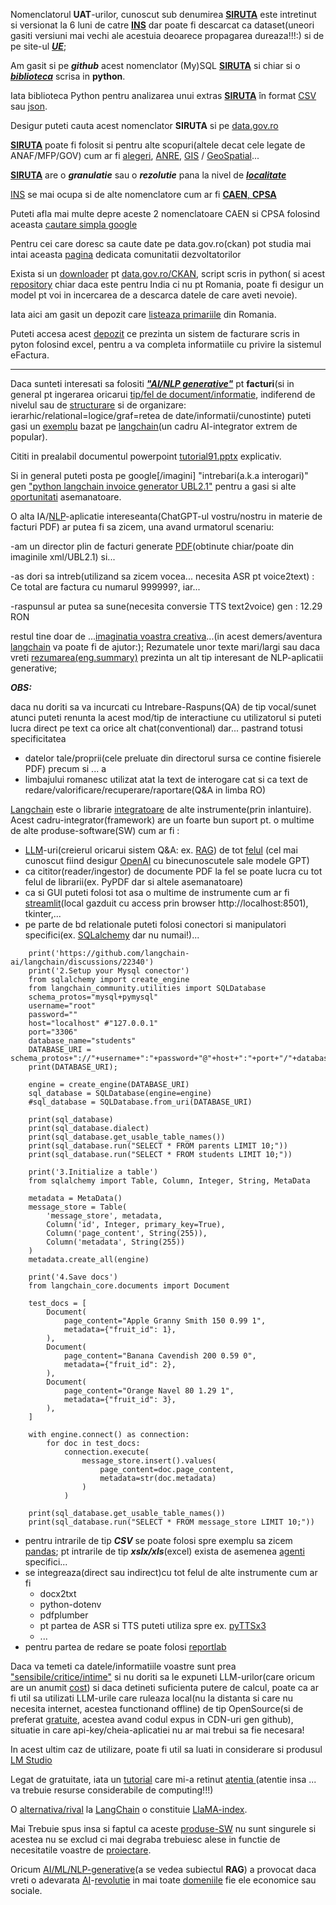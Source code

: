 Nomenclatorul **UAT**-urilor, cunoscut sub denumirea [**SIRUTA**](https://siruta.nxm.ro/) este intretinut si versionat la 6 luni de catre [**INS**](https://www.cpsa.nxm.ro/) dar poate fi descarcat ca dataset(uneori gasiti versiuni mai vechi ale acestuia deoarece propagarea dureaza!!!:) si de pe site-ul [***UE***](https://data.europa.eu/data/datasets/9f38f6fe-66a0-4e93-ae24-4272b91c9849?locale=ro); 

Am gasit si pe ***github*** acest nomenclator (My)SQL [**SIRUTA**](https://github.com/bandizsolt/romanian-counties-and-locations) si chiar si o [***biblioteca***](https://github.com/strainu/SIRUTA) scrisa in **python**.

Iata biblioteca Python pentru analizarea unui extras [**SIRUTA**](https://github.com/strainu/SIRUTA) în format [CSV](https://github.com/mgax/workshop-odss-vis/blob/master/rawdata/siruta-judete.csv) sau [json](https://github.com/mgax/harta-cim/blob/gh-pages/siruta.json).

Desigur puteti cauta acest nomenclator **SIRUTA** si pe [data.gov.ro](https://data.gov.ro/dataset?res_format=csv)

[**SIRUTA**](https://github.com/GeorgianStan/romania-uat-api?tab=readme-ov-file) poate fi folosit si pentru alte scopuri(altele decat cele legate de ANAF/MFP/GOV) cum ar fi [alegeri](https://github.com/alexaac/presidentials2019Data), [ANRE](https://github.com/posfgit/standard), [GIS](https://github.com/akaleeroy/romania-uat) / [GeoSpatial](https://github.com/geospatialorg/scripturi-actualizare-vectori/tree/master)...

[**SIRUTA**](https://ro.wikipedia.org/wiki/SIRUTA) are o ***granulatie*** sau o ***rezolutie*** pana la nivel de [***localitate***](https://github.com/andreifurrnica/localitati-romania)

[INS](https://bucuresti.insse.ro/produse-si-servicii/nomenclatoare-statistice/) se mai ocupa si de alte nomenclatore cum ar fi 
[**CAEN**, **CPSA**](https://www.anaf.ro/anaf/internet/ANAF/asistenta_contribuabili/declararea_obligatiilor_fiscale/coduri_caen)

Puteti afla mai multe depre aceste 2 nomenclatoare CAEN si CPSA folosind aceasta [cautare simpla google](https://www.google.com/search?q=caen+cpsa&rlz=1C1JJTC_enRO1087RO1087&oq=CAEN&gs_lcrp=EgZjaHJvbWUqCAgAEEUYJxg7MggIABBFGCcYOzIGCAEQRRg5Mg8IAhAuGEMYsQMYgAQYigUyBwgDEAAYgAQyBwgEEAAYgAQyBwgFEAAYgAQyBwgGEAAYgAQyBwgHEAAYgAQyBwgIEAAYgAQyBwgJEAAYgATSAQkzMTkxajBqMTWoAgiwAgE&sourceid=chrome&ie=UTF-8#ip=1)

Pentru cei care doresc sa caute date pe data.gov.ro(ckan) pot studia mai intai aceasta [pagina](https://data.gov.ro/pages/developers) dedicata comunitatii dezvoltatorilor

Exista si un [downloader](https://github.com/deathy/data-gov-ro-data-download) pt [data.gov.ro/CKAN](https://data.gov.ro/en/dataset?q=&tags=lista&res_format=xlsx&sort=metadata_modified+desc), script scris in python( si acest [repository](https://github.com/sanand0/data.gov.in) chiar daca este pentru India ci nu pt Romania, poate fi desigur un model pt voi in incercarea de a descarca datele de care aveti nevoie).

Iata aici am gasit un depozit care [listeaza primariile](https://github.com/vimishor/dataset-primarii) din Romania.

Puteti accesa acest [depozit](https://github.com/petre-renware/api_to_roefact) ce prezinta un sistem de facturare scris in pyton folosind excel,
pentru a va completa informatiile cu privire la sistemul eFactura.

<hr/>

Daca sunteti interesati sa folositi [***"AI/NLP generative"***](https://community.sap.com/t5/technology-blogs-by-members/harnessing-langchain-for-rag-enhanced-private-gpt-development-on-sap-btp/ba-p/13576303) pt **facturi**(si in general pt ingerarea oricarui [tip/fel de document/informatie](https://community.sap.com/t5/technology-blogs-by-members/creating-an-advanced-private-gpt-leveraging-rag-concepts-and-langchain-for/ba-p/13576515), indiferend de nivelul sau de [structurare](https://unstructured.io/) si de organizare: ierarhic/relational=logice/graf=retea de date/informatii/cunostinte)  puteti gasi un [exemplu](https://github.com/ronidas39/LLMtutorial/tree/main/tutorial91) bazat pe [langchain](https://www.langchain.com/)(un cadru AI-integrator extrem de popular).

Cititi in prealabil documentul powerpoint [tutorial91.pptx](https://github.com/ronidas39/LLMtutorial/blob/main/tutorial91/tutorial91.pptx) explicativ.

Si in general puteti posta pe google[/imagini] "intrebari(a.k.a interogari)" gen ["python langchain invoice generator UBL2.1"](https://www.google.com/search?q=python+langchain+invoice+generator+UBL2.1&sca_esv=2a19a3414e05e997&rlz=1C1JJTC_enRO1087RO1087&udm=2&biw=1536&bih=762&sxsrf=ADLYWIJX2J6d2m2qJ7RgnKQp92zQTSSk7w%3A1721659370891&ei=6m-eZuWCNv-L7NYPj9SamAk&ved=0ahUKEwjln-f58LqHAxX_BdsEHQ-qBpMQ4dUDCBA&uact=5&oq=python+langchain+invoice+generator+UBL2.1&gs_lp=Egxnd3Mtd2l6LXNlcnAiKXB5dGhvbiBsYW5nY2hhaW4gaW52b2ljZSBnZW5lcmF0b3IgVUJMMi4xSL0eUKcHWPUbcAF4AJABAJgBdqABygKqAQMwLjO4AQPIAQD4AQGYAgCgAgCYAwDiAwUSATEgQIgGAZIHAKAHhwE&sclient=gws-wiz-serp)
pentru a gasi si alte [oportunitati](https://medium.com/@muskankhandelwal369/querying-the-accounting-standards-using-langchain-78b9942302c7) asemanatoare.

O alta IA/[NLP](https://github.com/bhavyabhagerathi/Invoice-Data-Extraction-Bot-using-LLAMA-2-and-Streamlit)-aplicatie intereseanta(ChatGPT-ul vostru/nostru in materie de facturi PDF) ar putea fi  sa zicem, una avand urmatorul scenariu:

-am un director plin de facturi generate [PDF](https://ijrpr.com/uploads/V5ISSUE4/IJRPR25137.pdf)(obtinute chiar/poate din imaginile xml/UBL2.1)  si...

-as dori sa intreb(utilizand sa zicem vocea... necesita ASR pt voice2text) :  Ce total are factura cu numarul 999999?, iar...

-raspunsul ar putea sa sune(necesita conversie TTS text2voice) gen : 12.29 RON

restul tine doar de ...[imaginatia voastra creativa](https://www.analyticsvidhya.com/blog/2023/10/building-invoice-extraction-bot-using-langchain-and-llm/)...(in acest demers/aventura [langchain](https://www.youtube.com/watch?v=hFqIa-mX4GM&ab_channel=SharathRaju) va poate fi de ajutor:); Rezumatele unor texte mari/largi sau daca vreti [rezumarea(eng.summary)](https://thenewstack.io/how-to-summarize-large-documents-with-langchain-and-openai/) prezinta un alt tip interesant de NLP-aplicatii generative;

***OBS:*** 

daca nu doriti sa va incurcati cu Intrebare-Raspuns(QA) de tip vocal/sunet atunci puteti renunta la acest mod/tip de interactiune cu utilizatorul si puteti lucra direct pe text ca orice alt chat(conventional) dar...
pastrand totusi  specificitatea 
 - datelor tale/proprii(cele preluate din directorul sursa ce contine fisierele PDF)  precum si ... a
 - limbajului romanesc utilizat atat la text de interogare cat si ca text de redare/valorificare/recuperare/raportare(Q&A in limba RO)

[Langchain](https://python.langchain.com/v0.2/docs/concepts/) este o librarie [integratoare](https://nanonets.com/blog/langchain/) de alte instrumente(prin inlantuire).
Acest cadru-integrator(framework) are un foarte bun suport pt. o multime de alte produse-software(SW) cum ar fi : 
- [LLM](https://mindsdb.com/blog/navigating-the-llm-landscape-a-comparative-analysis-of-leading-large-language-models)-uri(creierul oricarui sistem Q&A: ex. [RAG](https://python.langchain.com/v0.2/assets/images/rag_landscape-627f1d0fd46b92bc2db0af8f99ec3724.png)) de tot [felul](https://gathnex.medium.com/breaking-chains-coheres-free-llm-api-s-shakes-openai-s-foundation-b91f6156c89d) (cel mai cunoscut fiind desigur [OpenAI](https://github.com/tiksharsh/langchain-llama2-openAI-project/tree/main) cu binecunoscutele sale modele GPT)
- ca cititor(reader/ingestor) de documente PDF la fel se poate lucra cu tot felul de librarii(ex. PyPDF dar si altele asemanatoare)
- ca si GUI puteti folosi tot asa o multime de instrumente cum ar fi [streamlit](https://docs.streamlit.io/)(local gazduit cu access prin browser http://localhost:8501), tkinter,...
- pe parte de bd relationale puteti folosi conectori si manipulatori specifici(ex. [SQLalchemy](https://github.com/langchain-ai/langchain/discussions/22340) dar nu numai!)...

```
    print('https://github.com/langchain-ai/langchain/discussions/22340')
    print('2.Setup your Mysql conector')
    from sqlalchemy import create_engine
    from langchain_community.utilities import SQLDatabase
    schema_protos="mysql+pymysql"
    username="root"
    password=""
    host="localhost" #"127.0.0.1"
    port="3306"
    database_name="students"
    DATABASE_URI = schema_protos+"://"+username+":"+password+"@"+host+":"+port+"/"+database_name
    print(DATABASE_URI);
    
    engine = create_engine(DATABASE_URI)
    sql_database = SQLDatabase(engine=engine)
    #sql_database = SQLDatabase.from_uri(DATABASE_URI)
    
    print(sql_database)
    print(sql_database.dialect)
    print(sql_database.get_usable_table_names())
    print(sql_database.run("SELECT * FROM parents LIMIT 10;"))
    print(sql_database.run("SELECT * FROM students LIMIT 10;"))
    
    print('3.Initialize a table')
    from sqlalchemy import Table, Column, Integer, String, MetaData
    
    metadata = MetaData()
    message_store = Table(
        'message_store', metadata,
        Column('id', Integer, primary_key=True),
        Column('page_content', String(255)),
        Column('metadata', String(255))
    )
    metadata.create_all(engine)
    
    print('4.Save docs')
    from langchain_core.documents import Document
    
    test_docs = [
        Document(
            page_content="Apple Granny Smith 150 0.99 1",
            metadata={"fruit_id": 1},
        ),
        Document(
            page_content="Banana Cavendish 200 0.59 0",
            metadata={"fruit_id": 2},
        ),
        Document(
            page_content="Orange Navel 80 1.29 1",
            metadata={"fruit_id": 3},
        ),
    ]
    
    with engine.connect() as connection:
        for doc in test_docs:
            connection.execute(
                message_store.insert().values(
                    page_content=doc.page_content,
                    metadata=str(doc.metadata)
                )
            )
    
    print(sql_database.get_usable_table_names())
    print(sql_database.run("SELECT * FROM message_store LIMIT 10;"))
```

- pentru intrarile de tip ***CSV*** se poate folosi spre exemplu sa zicem [pandas](https://www.analyticsvidhya.com/blog/2023/10/building-invoice-extraction-bot-using-langchain-and-llm/);
  pt intrarile de tip ***xslx/xls***(excel) exista de asemenea [agenti](https://github.com/langchain-ai/langchain/discussions/9847) specifici...
- se integreaza(direct sau indirect)cu tot felul de alte instrumente cum ar fi
  - docx2txt
  - python-dotenv
  - pdfplumber
  - pt partea de ASR si TTS puteti utiliza spre ex. [pyTTSx3](https://medium.com/@meirgotroot/building-an-advanced-voice-assistant-with-langchain-421bcead2cbb)
  -  ...
- pentru partea de redare se poate folosi [reportlab](https://pythongeeks.org/invoice-generator-with-python/)

Daca va temeti ca datele/informatiile voastre sunt prea ["sensibile/critice/intime"](https://www.reddit.com/r/LangChain/comments/1ayipqy/without_open_ai_or_gemini_api_key/) si nu doriti sa le expuneti LLM-urilor(care oricum are un anumit [cost](https://cursdeguvernare.ro/dictionar-economic/cost)) si daca detineti suficienta putere de calcul, poate ca ar fi util sa utilizati LLM-urile care ruleaza local(nu la distanta si care nu necesita internet, acestea functionand offline) de tip OpenSource(si de preferat [gratuite](https://www.kdnuggets.com/2023/05/8-free-ai-llms-playgrounds.html), acestea avand codul expus in CDN-uri gen github), situatie in care api-key/cheia-aplicatiei nu ar mai trebui sa fie necesara!

In acest ultim caz de utilizare, poate fi util sa luati in considerare si produsul [LM Studio](https://lmstudio.ai/)

Legat de gratuitate,  iata un [tutorial](https://www.youtube.com/watch?v=g0eaSMgvDnc&ab_channel=CodePort) care mi-a retinut [atentia ](https://github.com/Dipeshpal/langchain_tutorial)(atentie insa ... va trebuie resurse considerabile de computing!!!)

O [alternativa/rival](https://www.datacamp.com/blog/langchain-vs-llamaindex) la [LangChain](https://github.com/gkamradt/langchain-tutorials/tree/main) o constituie [LlaMA-index](https://docs.llamaindex.ai/en/stable/api_reference/packs/raft_dataset/). 

Mai Trebuie spus insa si faptul ca aceste [produse-SW](https://github.com/gkamradt/langchain-tutorials/blob/main/LangChain%20Cookbook%20Part%201%20-%20Fundamentals.ipynb) nu sunt singurele si acestea nu se exclud ci mai degraba trebuiesc alese in functie de necesitatile voastre de [proiectare](https://medium.com/@glenn_53777/framework-to-design-an-ai-finance-accounting-assistant-a1f4b62dcde).


Oricum [AI/ML/NLP-generative](https://www.koyeb.com/tutorials/using-langserve-to-build-rest-apis-for-langchain-applications)(a se vedea subiectul **RAG**) a provocat daca vreti o adevarata [AI](https://www.hpcdan.org/reeds_ruminations/information_technology/)-[revolutie](https://icml.cc/virtual/2023/events/poster) in mai toate [domeniile](https://www.blueprism.com/resources/blog/generative-ai-equity-research-langchain/) fie ele economice sau sociale.

